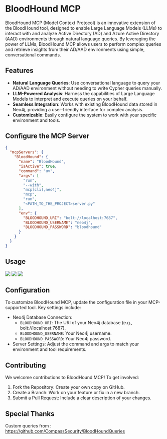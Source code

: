 # BloodHound MCP
BloodHound MCP (Model Context Protocol) is an innovative extension of the BloodHound tool, designed to enable Large Language Models (LLMs) to interact with and analyze Active Directory (AD) and Azure Active Directory (AAD) environments through natural language queries. By leveraging the power of LLMs, BloodHound MCP allows users to perform complex queries and retrieve insights from their AD/AAD environments using simple, conversational commands.

## Features
- **Natural Language Queries**: Use conversational language to query your AD/AAD environment without needing to write Cypher queries manually.
- **LLM-Powered Analysis**: Harness the capabilities of Large Language Models to interpret and execute queries on your behalf.
- **Seamless Integration**: Works with existing BloodHound data stored in Neo4j, providing a user-friendly interface for complex analysis.
- **Customizable**: Easily configure the system to work with your specific environment and tools.

## Configure the MCP Server
```json
{
  "mcpServers": {
    "BloodHound": {
      "name": "BloodHound",
      "isActive": true,
      "command": "uv",
      "args": [
        "run",
        "--with",
        "mcp[cli],neo4j",
        "mcp",
        "run",
        "<PATH_TO_THE_PROJECT>server.py"
      ],
      "env": {
        "BLOODHOUND_URI": "bolt://localhost:7687",
        "BLOODHOUND_USERNAME": "neo4j",
        "BLOODHOUND_PASSWORD": "bloodhound"
      }
    }
  }
}
```


## Usage
![](img/1.png)
![](img/2.png)
![](img/3.png)

## Configuration
To customize BloodHound MCP, update the configuration file in your MCP-supported tool. Key settings include:

- Neo4j Database Connection:
    - `BLOODHOUND_URI`: The URI of your Neo4j database (e.g., bolt://localhost:7687).
    - `BLOODHOUND_USERNAME`: Your Neo4j username.
    - `BLOODHOUND_PASSWORD`: Your Neo4j password.
- Server Settings: Adjust the command and args to match your environment and tool requirements.

## Contributing
We welcome contributions to BloodHound MCP! To get involved:

1. Fork the Repository: Create your own copy on GitHub.
2. Create a Branch: Work on your feature or fix in a new branch.
3. Submit a Pull Request: Include a clear description of your changes.


## Special Thanks
Custom queries from : https://github.com/CompassSecurity/BloodHoundQueries